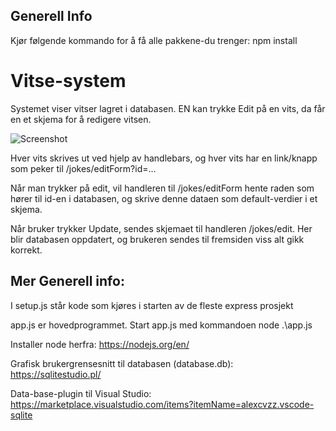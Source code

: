 ## Generell Info
Kjør følgende kommando for å få alle pakkene-du trenger:
npm install


# Vitse-system
Systemet viser vitser lagret i databasen.
EN kan trykke Edit på en vits, da får en et skjema for å 
redigere vitsen.

![Screenshot](Screenshot.png)




Hver vits skrives ut ved hjelp av handlebars, 
og hver vits har en link/knapp
som peker til /jokes/editForm?id=...


Når man trykker på edit, vil handleren til /jokes/editForm
hente raden som hører til id-en i databasen, og 
skrive denne dataen som default-verdier i et skjema.

Når bruker trykker Update, sendes skjemaet til 
handleren /jokes/edit. Her blir databasen oppdatert,
og brukeren sendes til fremsiden viss alt gikk korrekt.



## Mer Generell info:

I setup.js står kode som kjøres i starten av de fleste express prosjekt

app.js er hovedprogrammet. Start app.js med kommandoen node .\app.js

Installer node herfra:
https://nodejs.org/en/

Grafisk brukergrensesnitt til databasen (database.db):
https://sqlitestudio.pl/

Data-base-plugin til Visual Studio:
https://marketplace.visualstudio.com/items?itemName=alexcvzz.vscode-sqlite